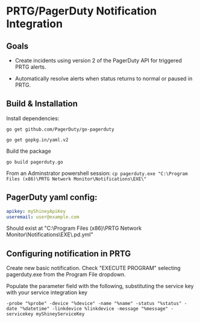 # PRTG/PagerDuty Notification Integration

## Goals

* Create incidents using version 2 of the PagerDuty API for triggered PRTG alerts.

* Automatically resolve alerts when status returns to normal or paused in PRTG.


## Build & Installation

Install dependencies:

`go get github.com/PagerDuty/go-pagerduty`

`go get gopkg.in/yaml.v2`

Build the package

`go build pagerduty.go`

From an Adminstrator powershell session:
`cp pagerduty.exe "C:\Program Files (x86)\PRTG Network Monitor\Notifications\EXE\"`

## PagerDuty yaml config:
```yaml
apikey: myShineyApiKey
useremail: user@example.com
```

Should exist at "C:\\Program Files (x86)\\PRTG Network Monitor\\Notifications\\EXE\\.pd.yml"

## Configuring notification in PRTG

Create new basic notification. Check "EXECUTE PROGRAM" selecting pagerduty.exe from the Program File dropdown.

Populate the parameter field with the following, substituting the service key with your service integration key

`-probe "%probe" -device "%device" -name "%name" -status "%status" -date "%datetime" -linkdevice %linkdevice -message "%message" -servicekey myShineyServiceKey`
